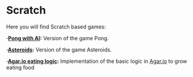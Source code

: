 # Scratch

Here you will find Scratch based games:

**·[Pong with AI](https://github.com/Jkutkut/Scratch_Pong-with-AI):** Version of the game Pong.

**·[Asteroids](https://github.com/Jkutkut/Scratch_Asteroids):** Version of the game Asteroids.

**·[Agar.io eating logic]():** Implementation of the basic logic in [Agar.io](agar.io) to grow eating food
